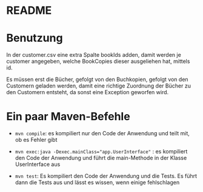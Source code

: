 # README
# Benutzung

In der customer.csv eine extra Spalte bookIds adden, damit werden je customer angegeben, welche BookCopies dieser ausgeliehen hat, mittels id.

Es müssen erst die Bücher, gefolgt von den Buchkopien, gefolgt von den Customern geladen werden, damit eine richtige Zuordnung der Bücher zu den Customern entsteht, da sonst eine Exception geworfen wird.


# Ein paar Maven-Befehle
	
* `mvn compile`: es kompiliert nur den Code der Anwendung und teilt mit, ob es Fehler gibt

* `mvn exec:java -Dexec.mainClass="app.UserInterface"` : es kompiliert den Code der Anwendung und führt die main-Methode in der Klasse UserInterface aus

* `mvn test`: Es kompiliert den Code der Anwendung und die Tests. Es führt dann die Tests aus und lässt es wissen, wenn einige fehlschlagen



